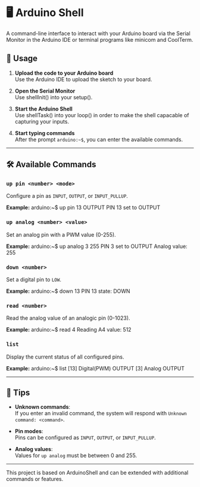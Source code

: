 # 🖥️ Arduino Shell

A command-line interface to interact with your Arduino board via the Serial Monitor in the Arduino IDE or terminal programs like minicom and CoolTerm.

## 🔧 Usage

1. **Upload the code to your Arduino board**  
   Use the Arduino IDE to upload the sketch to your board.

2. **Open the Serial Monitor**  
   Use shellInit() into your setup().

3. **Start the Arduino Shell**  
   Use shellTask() into your loop() in order to make the shell capacable of capturing your inputs.

4. **Start typing commands**  
   After the prompt `arduino:~$`, you can enter the available commands.

---

## 🛠️ Available Commands

### `up pin <number> <mode>`
Configure a pin as `INPUT`, `OUTPUT`, or `INPUT_PULLUP`.

**Example:**
arduino:~$ up pin 13 OUTPUT
PIN 13 set to OUTPUT

### `up analog <number> <value>`
Set an analog pin with a PWM value (0-255).

**Example:**
arduino:~$ up analog 3 255
PIN 3 set to OUTPUT
Analog value: 255

### `down <number>`
Set a digital pin to `LOW`.

**Example:**
arduino:~$ down 13
PIN 13
state: DOWN

### `read <number>`
Read the analog value of an analogic pin (0-1023).

**Example:**
arduino:~$ read 4
Reading A4
value: 512

### `list`
Display the current status of all configured pins.

**Example:**
arduino:~$ list
[13] Digital(PWM) OUTPUT
[3] Analog OUTPUT

---

## 🧠 Tips

- **Unknown commands**:  
  If you enter an invalid command, the system will respond with `Unknown command: <command>`.

- **Pin modes**:  
  Pins can be configured as `INPUT`, `OUTPUT`, or `INPUT_PULLUP`.

- **Analog values**:  
  Values for `up analog` must be between 0 and 255.

---

This project is based on ArduinoShell and can be extended with additional commands or features.
